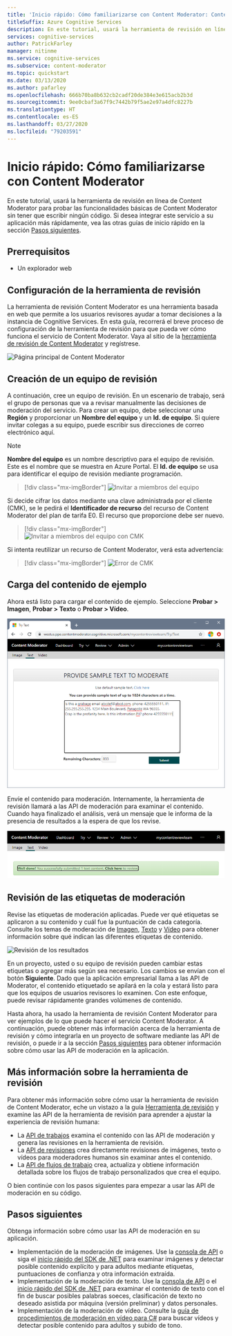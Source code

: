 ```yaml
---
title: 'Inicio rápido: Cómo familiarizarse con Content Moderator: Content Moderator'
titleSuffix: Azure Cognitive Services
description: En este tutorial, usará la herramienta de revisión en línea de Content Moderator para probar las funcionalidades básicas de Content Moderator sin tener que escribir ningún código.
services: cognitive-services
author: PatrickFarley
manager: nitinme
ms.service: cognitive-services
ms.subservice: content-moderator
ms.topic: quickstart
ms.date: 03/13/2020
ms.author: pafarley
ms.openlocfilehash: 666b70ba8b632cb2cadf20de384e3e615acb2b3d
ms.sourcegitcommit: 9ee0cbaf3a67f9c7442b79f5ae2e97a4dfc8227b
ms.translationtype: HT
ms.contentlocale: es-ES
ms.lasthandoff: 03/27/2020
ms.locfileid: "79203591"
---
```

# <a name="quickstart-try-content-moderator-on-the-web"></a>Inicio rápido: Cómo familiarizarse con Content Moderator

En este tutorial, usará la herramienta de revisión en línea de Content Moderator para probar las funcionalidades básicas de Content Moderator sin tener que escribir ningún código. Si desea integrar este servicio a su aplicación más rápidamente, vea las otras guías de inicio rápido en la sección [Pasos siguientes](#next-steps).

## <a name="prerequisites"></a>Prerrequisitos

- Un explorador web

## <a name="set-up-the-review-tool"></a>Configuración de la herramienta de revisión
La herramienta de revisión Content Moderator es una herramienta basada en web que permite a los usuarios revisores ayudar a tomar decisiones a la instancia de Cognitive Services. En esta guía, recorrerá el breve proceso de configuración de la herramienta de revisión para que pueda ver cómo funciona el servicio de Content Moderator. Vaya al sitio de la [herramienta de revisión de Content Moderator](https://contentmoderator.cognitive.microsoft.com/) y regístrese.

![Página principal de Content Moderator](images/homepage.PNG)

## <a name="create-a-review-team"></a>Creación de un equipo de revisión

A continuación, cree un equipo de revisión. En un escenario de trabajo, será el grupo de personas que va a revisar manualmente las decisiones de moderación del servicio. Para crear un equipo, debe seleccionar una **Región** y proporcionar un **Nombre del equipo** y un **Id. de equipo**. Si quiere invitar colegas a su equipo, puede escribir sus direcciones de correo electrónico aquí.

> [!NOTE]
> **Nombre del equipo** es un nombre descriptivo para el equipo de revisión. Este es el nombre que se muestra en Azure Portal. El **Id. de equipo** se usa para identificar el equipo de revisión mediante programación.

> [!div class="mx-imgBorder"]
> ![Invitar a miembros del equipo](images/create-team.png)

Si decide cifrar los datos mediante una clave administrada por el cliente (CMK), se le pedirá el **Identificador de recurso** del recurso de Content Moderator del plan de tarifa E0. El recurso que proporcione debe ser nuevo. 

> [!div class="mx-imgBorder"]
> ![Invitar a miembros del equipo con CMK](images/create-team-cmk.png)

Si intenta reutilizar un recurso de Content Moderator, verá esta advertencia: 

> [!div class="mx-imgBorder"]
> ![Error de CMK](images/create-team-cmk-fail.png)

## <a name="upload-sample-content"></a>Carga del contenido de ejemplo

Ahora está listo para cargar el contenido de ejemplo. Seleccione **Probar > Imagen**, **Probar > Texto** o **Probar > Vídeo**.

![Probar moderación de imagen o texto](images/tryimagesortext.png)

Envíe el contenido para moderación. Internamente, la herramienta de revisión llamará a las API de moderación para examinar el contenido. Cuando haya finalizado el análisis, verá un mensaje que le informa de la presencia de resultados a la espera de que los revise.

![Moderar archivos](images/submitted.png)

## <a name="review-moderation-tags"></a>Revisión de las etiquetas de moderación

Revise las etiquetas de moderación aplicadas. Puede ver qué etiquetas se aplicaron a su contenido y cuál fue la puntuación de cada categoría. Consulte los temas de moderación de [Imagen](image-moderation-api.md), [Texto](text-moderation-api.md) y [Vídeo](video-moderation-api.md) para obtener información sobre qué indican las diferentes etiquetas de contenido.

![Revisión de los resultados](images/reviewresults_text.png)

En un proyecto, usted o su equipo de revisión pueden cambiar estas etiquetas o agregar más según sea necesario. Los cambios se envían con el botón **Siguiente**. Dado que la aplicación empresarial llama a las API de Moderator, el contenido etiquetado se apilará en la cola y estará listo para que los equipos de usuarios revisores lo examinen. Con este enfoque, puede revisar rápidamente grandes volúmenes de contenido.

Hasta ahora, ha usado la herramienta de revisión Content Moderator para ver ejemplos de lo que puede hacer el servicio Content Moderator. A continuación, puede obtener más información acerca de la herramienta de revisión y cómo integrarla en un proyecto de software mediante las API de revisión, o puede ir a la sección [Pasos siguientes](#next-steps) para obtener información sobre cómo usar las API de moderación en la aplicación.

## <a name="learn-more-about-the-review-tool"></a>Más información sobre la herramienta de revisión

Para obtener más información sobre cómo usar la herramienta de revisión de Content Moderator, eche un vistazo a la guía [Herramienta de revisión](Review-Tool-User-Guide/human-in-the-loop.md) y examine las API de la herramienta de revisión para aprender a ajustar la experiencia de revisión humana:
- La [API de trabajos](try-review-api-job.md) examina el contenido con las API de moderación y genera las revisiones en la herramienta de revisión. 
- La [API de revisiones](try-review-api-review.md) crea directamente revisiones de imágenes, texto o vídeos para moderadores humanos sin examinar antes el contenido. 
- La [API de flujos de trabajo](try-review-api-workflow.md) crea, actualiza y obtiene información detallada sobre los flujos de trabajo personalizados que crea el equipo.

O bien continúe con los pasos siguientes para empezar a usar las API de moderación en su código.

## <a name="next-steps"></a>Pasos siguientes

Obtenga información sobre cómo usar las API de moderación en su aplicación.
- Implementación de la moderación de imágenes. Use la [consola de API](try-image-api.md) o siga el [inicio rápido del SDK de .NET](dotnet-sdk-quickstart.md) para examinar imágenes y detectar posible contenido explícito y para adultos mediante etiquetas, puntuaciones de confianza y otra información extraída.
- Implementación de la moderación de texto. Use la [consola de API](try-text-api.md) o el [inicio rápido del SDK de .NET](dotnet-sdk-quickstart.md) para examinar el contenido de texto con el fin de buscar posibles palabras soeces, clasificación de texto no deseado asistida por máquina (versión preliminar) y datos personales.
- Implementación de la moderación de vídeo. Consulte la [guía de procedimientos de moderación en vídeo para C#](video-moderation-api.md) para buscar vídeos y detectar posible contenido para adultos y subido de tono. 
